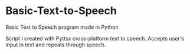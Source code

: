 # Basic-Text-to-Speech
Basic Text to Speech program made in Python

Script I created with Pyttsx cross-platform text to speech. Accepts user's input in text
and repeats through speech.
